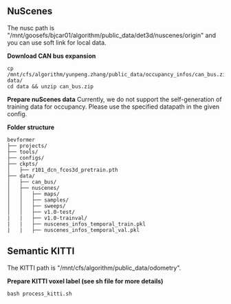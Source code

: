 ## NuScenes
The nusc path is "/mnt/goosefs/bjcar01/algorithm/public_data/det3d/nuscenes/origin" and you can use soft link for local data.

**Download CAN bus expansion**
```
cp /mnt/cfs/algorithm/yunpeng.zhang/public_data/occupancy_infos/can_bus.zip data/
cd data && unzip can_bus.zip 
```

**Prepare nuScenes data**
Currently, we do not support the self-generation of training data for occupancy. Please use the specified datapath in the given config.

**Folder structure**
```
bevformer
├── projects/
├── tools/
├── configs/
├── ckpts/
│   ├── r101_dcn_fcos3d_pretrain.pth
├── data/
│   ├── can_bus/
│   ├── nuscenes/
│   │   ├── maps/
│   │   ├── samples/
│   │   ├── sweeps/
│   │   ├── v1.0-test/
|   |   ├── v1.0-trainval/
|   |   ├── nuscenes_infos_temporal_train.pkl
|   |   ├── nuscenes_infos_temporal_val.pkl
```

## Semantic KITTI
The KITTI path is "/mnt/cfs/algorithm/public_data/odometry".

**Prepare KITTI voxel label (see sh file for more details)**
```
bash process_kitti.sh
```


